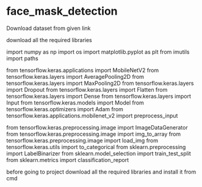 # face_mask_detection

Download dataset from given link 

download all the required libraries 

import numpy as np
import os
import matplotlib.pyplot as plt
from imutils import paths

from tensorflow.keras.applications import MobileNetV2
from tensorflow.keras.layers import AveragePooling2D
from tensorflow.keras.layers import MaxPooling2D
from tensorflow.keras.layers import Dropout
from tensorflow.keras.layers import Flatten
from tensorflow.keras.layers import Dense
from tensorflow.keras.layers import Input
from tensorflow.keras.models import Model
from tensorflow.keras.optimizers import Adam
from tensorflow.keras.applications.mobilenet_v2 import preprocess_input

from tensorflow.keras.preprocessing.image import ImageDataGenerator
from tensorflow.keras.preprocessing.image import img_to_array
from tensorflow.keras.preprocessing.image import load_img
from tensorflow.keras.utils import to_categorical
from sklearn.preprocessing import LabelBinarizer
from sklearn.model_selection import train_test_split
from sklearn.metrics import classification_report

before going to project download all the required libraries and install it from cmd 

